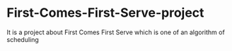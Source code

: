 # First-Comes-First-Serve-project
It is a project about First Comes First Serve which is one of an algorithm of scheduling
